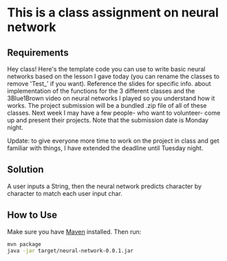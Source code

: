 # This is a class assignment on neural network

## Requirements
Hey class! Here's the template code you can use to write basic neural networks based on the lesson I gave today (you can rename the classes to remove 'Test_' if you want). Reference the slides for specific info. about implementation of the functions for the 3 different classes and the 3Blue1Brown video on neural networks I played so you understand how it works. The project submission will be a bundled .zip file of all of these classes. Next week I may have a few people- who want to volunteer- come up and present their projects. Note that the submission date is Monday night.

Update: to give everyone more time to work on the project in class and get familiar with things, I have extended the deadline until Tuesday night.

## Solution
A user inputs a String, then the neural network predicts character by character to match each user input char.

## How to Use
Make sure you have [Maven](https://maven.apache.org/) installed.
Then run:
```bash
mvn package
java -jar target/neural-network-0.0.1.jar
```
